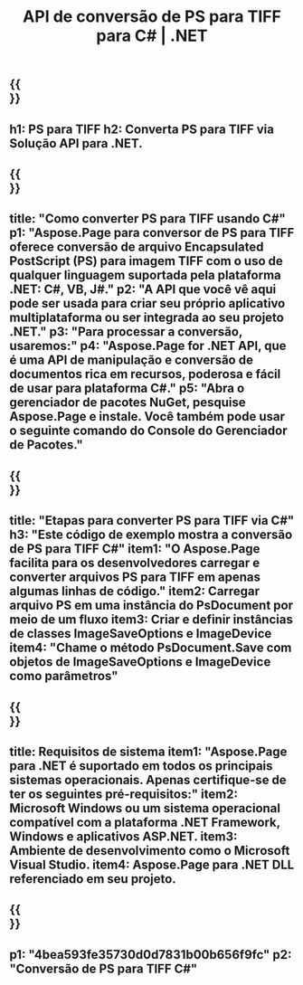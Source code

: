 ﻿---
translation: true
template: /_templates/_conversion-child-net.md
title: API de conversão de PS para TIFF para C# |  .NET
url: /net/conversion/ps-to-tiff/
description: Código de exemplo para conversão de PS para TIFF C#. Use o código de exemplo da API para arquivos PS em lote para conversão TIFF em VB.NET, Asp.NET ou qualquer aplicativo baseado em .NET.
informat: PS
outformat: TIFF
otherformats: XPS EPS
---

{{<section banner>}}
---
h1: PS para TIFF
h2: Converta PS para TIFF via Solução API para .NET.
---

{{<section overview>}}
---
title: "Como converter PS para TIFF usando C#"
p1: "Aspose.Page para conversor de PS para TIFF oferece conversão de arquivo Encapsulated PostScript (PS) para imagem TIFF com o uso de qualquer linguagem suportada pela plataforma .NET: C#, VB, J#."
p2: "A API que você vê aqui pode ser usada para criar seu próprio aplicativo multiplataforma ou ser integrada ao seu projeto .NET."
p3: "Para processar a conversão, usaremos:"
p4: "Aspose.Page for .NET API, que é uma API de manipulação e conversão de documentos rica em recursos, poderosa e fácil de usar para plataforma C#."
p5: "Abra o gerenciador de pacotes NuGet, pesquise Aspose.Page e instale. Você também pode usar o seguinte comando do Console do Gerenciador de Pacotes."
---

{{<section feature1>}}
---
title: "Etapas para converter PS para TIFF via C#"
h3: "Este código de exemplo mostra a conversão de PS para TIFF C#"
item1: "O Aspose.Page facilita para os desenvolvedores carregar e converter arquivos PS para TIFF em apenas algumas linhas de código."
item2: Carregar arquivo PS em uma instância do PsDocument por meio de um fluxo
item3: Criar e definir instâncias de classes ImageSaveOptions e ImageDevice
item4: "Chame o método PsDocument.Save com objetos de ImageSaveOptions e ImageDevice como parâmetros"
---

{{<section feature2>}}
---
title: Requisitos de sistema
item1: "Aspose.Page para .NET é suportado em todos os principais sistemas operacionais. Apenas certifique-se de ter os seguintes pré-requisitos:"
item2: Microsoft Windows ou um sistema operacional compatível com a plataforma .NET Framework, Windows e aplicativos ASP.NET.
item3: Ambiente de desenvolvimento como o Microsoft Visual Studio.
item4: Aspose.Page para .NET DLL referenciado em seu projeto.
---

{{<section gist>}}
---
p1: "4bea593fe35730d0d7831b00b656f9fc"
p2: "Conversão de PS para TIFF C#"
---

